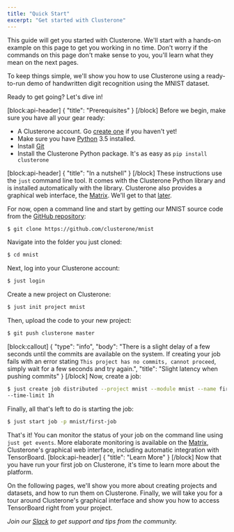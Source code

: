 ```yaml
---
title: "Quick Start"
excerpt: "Get started with Clusterone"
---
```

This guide will get you started with Clusterone. We'll start with a hands-on example on this page to get you working in no time. Don't worry if the commands on this page don't make sense to you, you'll learn what they mean on the next pages. 

To keep things simple, we'll show you how to use Clusterone using a ready-to-run demo of handwritten digit recognition using the MNIST dataset.

Ready to get going? Let's dive in!

[block:api-header]
{
  "title": "Prerequisites"
}
[/block]
Before we begin, make sure you have all your gear ready:

- A Clusterone account. Go [create one](https://www.clusterone.com) if you haven't yet!
- Make sure you have [Python](https://python.org) 3.5 installed.
- Install [Git](https://git-scm.com)
- Install the Clusterone Python package. It's as easy as `pip install clusterone`

[block:api-header]
{
  "title": "In a nutshell"
}
[/block]
These instructions use the `just` command line tool. It comes with the Clusterone Python library and is installed automatically with the library. Clusterone also provides a graphical web interface, the [Matrix](https://clusterone.com/matrix). We'll get to that [later](doc:watch-your-job-progress-and-access-results).

For now, open a command line and start by getting our MNIST source code from the [GitHub repository](https://github.com/clusterone/mnist): 
```bash
$ git clone https://github.com/clusterone/mnist
```

Navigate into the folder you just cloned:
``` bash
$ cd mnist
```

Next, log into your Clusterone account: 
``` bash
$ just login
```

Create a new project on Clusterone:
``` bash
$ just init project mnist
```

Then, upload the code to your new project:
``` bash
$ git push clusterone master
```
[block:callout]
{
  "type": "info",
  "body": "There is a slight delay of a few seconds until the commits are available on the system. If creating your job fails with an error stating `This project has no commits, cannot proceed`, simply wait for a few seconds and try again.",
  "title": "Slight latency when pushing commits"
}
[/block]
Now, create a job:
``` bash
$ just create job distributed --project mnist --module mnist --name first-job \
--time-limit 1h
```
Finally, all that's left to do is starting the job:
``` bash
$ just start job -p mnist/first-job
```

That's it! You can monitor the status of your job on the command line using `just get events`. More elaborate monitoring is available on the [Matrix](https://clusterone.com/matrix), Clusterone's graphical web interface, including automatic integration with TensorBoard.
[block:api-header]
{
  "title": "Learn More"
}
[/block]
Now that you have run your first job on Clusterone, it's time to learn more about the platform. 

On the following pages, we'll show you more about creating projects and datasets, and how to run them on Clusterone. Finally, we will take you for a tour around Clusterone's graphical interface and show you how to access TensorBoard right from your project.

*Join our [Slack](http://slack.clusterone.com) to get support and tips from the community.*